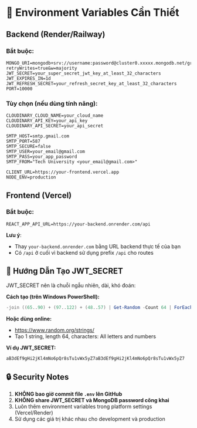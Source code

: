 # 🔐 Environment Variables Cần Thiết

## Backend (Render/Railway)

### Bắt buộc:
```env
MONGO_URI=mongodb+srv://username:password@cluster0.xxxxx.mongodb.net/group14DB?retryWrites=true&w=majority
JWT_SECRET=your_super_secret_jwt_key_at_least_32_characters
JWT_EXPIRES_IN=1d
JWT_REFRESH_SECRET=your_refresh_secret_key_at_least_32_characters
PORT=10000
```

### Tùy chọn (nếu dùng tính năng):
```env
CLOUDINARY_CLOUD_NAME=your_cloud_name
CLOUDINARY_API_KEY=your_api_key
CLOUDINARY_API_SECRET=your_api_secret

SMTP_HOST=smtp.gmail.com
SMTP_PORT=587
SMTP_SECURE=false
SMTP_USER=your_email@gmail.com
SMTP_PASS=your_app_password
SMTP_FROM="Tech University <your_email@gmail.com>"

CLIENT_URL=https://your-frontend.vercel.app
NODE_ENV=production
```

## Frontend (Vercel)

### Bắt buộc:
```env
REACT_APP_API_URL=https://your-backend.onrender.com/api
```

**Lưu ý**: 
- Thay `your-backend.onrender.com` bằng URL backend thực tế của bạn
- Có `/api` ở cuối vì backend sử dụng prefix `/api` cho routes

## 📝 Hướng Dẫn Tạo JWT_SECRET

JWT_SECRET nên là chuỗi ngẫu nhiên, dài, khó đoán:

**Cách tạo (trên Windows PowerShell):**
```powershell
-join ((65..90) + (97..122) + (48..57) | Get-Random -Count 64 | ForEach-Object {[char]$_})
```

**Hoặc dùng online:**
- https://www.random.org/strings/
- Tạo 1 string, length 64, characters: All letters and numbers

**Ví dụ JWT_SECRET:**
```
aB3dEf9gHi2jKl4mNo6pQr8sTu1vWx5yZ7aB3dEf9gHi2jKl4mNo6pQr8sTu1vWx5yZ7
```

## 🔒 Security Notes

1. **KHÔNG bao giờ commit file `.env` lên GitHub**
2. **KHÔNG share JWT_SECRET và MongoDB password công khai**
3. Luôn thêm environment variables trong platform settings (Vercel/Render)
4. Sử dụng các giá trị khác nhau cho development và production

